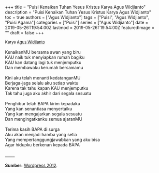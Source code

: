 +++
title = "Puisi Kenaikan Tuhan Yesus Kristus Karya Agus Widjianto"
description = "Puisi Kenaikan Tuhan Yesus Kristus Karya Agus Widjianto"
toc = true
authors = ["Agus Widjianto"]
tags = ["Puisi", "Agus Widjianto", "Puisi Agama"]
categories = ["Puisi"]
series = ["Agus Widjianto"]
date = 2019-05-26T19:54:00Z
lastmod = 2019-05-26T19:54:00Z
featuredImage = ""
draft = false
+++

<div style="text-align: justify;">
<div style="font-size: small;">Karya <a href="/authors/agus-widjianto/" target="_blank">Agus Widjianto</a></div><br />
KenaikanMU bersama awan yang biru<br />KAU naik tuk menyiapkan rumah bagiku<br />KAU kan datang lagi tuk menjemputku<br />Dan membawaku kerumah bersamamu<br /><br />Kini aku telah menanti kedatanganMU<br />Berjaga-jaga selalu aku setiap waktu<br />Karena tak tahu kapan KAU menjemputku<br />Tak tahu juga aku akhir dari segala sesuatu<br /><br />Penghibur telah BAPA kirim kepadaku<br />Yang kan senantiasa menyertaiku<br />Yang kan mengajarkan segala sesuatu<br />Dan mengingatkanku semua ajaranMU<br /><br />Terima kasih BAPA di surga<br />Aku akan menjadi hamba yang setia<br />Yang mempertanggungjawabkan yang aku bisa<br />Agar hidupku berkenan kepada BAPA<br /><br />
_____<br /><br />
<b>Sumber:</b> <a href="https://pendoasion.wordpress.com/2012/05/17/puisi-kenaikan-tuhan-yesus-kristus/" target="_blank">Wordpress 2012</a>.</div>
